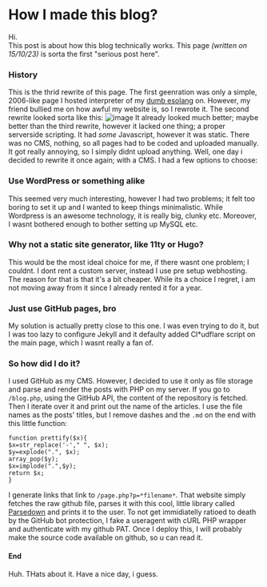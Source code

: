 # How I made this blog?
Hi.<br>
This post is about how this blog technically works. This page *(written on 15/10/23)* is sorta the first "serious post here".
### History
This is the thrid rewrite of this page. The first geenration was only a simple, 2006-like page I hosted interpreter of my [dumb esolang](https://github.com/lasermtv07/caesarlang) on.
However, my friend bullied me on how awful my website is, so I rewrote it. The second rewrite looked sorta like this: ![image](https://github.com/lasermtv07/blog/assets/118477750/54a3138d-cc67-4fc4-a2f6-586d9a492757)
It already looked much better; maybe better than the third rewrite, however it lacked one thing; a proper serverside scripting. It had *some* Javascript, however it was static. There was no CMS, nothing, so all pages
had to be coded and uploaded manually. It got really annoying, so I simply didnt upload anything. Well, one day i decided to rewrite it once again; with a CMS. I had a few options to choose:
### Use WordPress or something alike
This seemed very much interesting, however I had two problems; it felt too boring to set it up and I wanted to keep things minimalistic. While Wordpress is an awesome technology, it is really big, clunky etc. Moreover,
I wasnt bothered enough to bother setting up MySQL etc.
### Why not a static site generator, like 11ty or Hugo?
This would be the most ideal choice for me, if there wasnt one problem; I couldnt. I dont rent a custom server, instead I use pre setup webhosting. The reason for that is that it's a bit cheaper. While its a choice I regret, i am
not moving away from it since I already rented it for a year.
### Just use GitHub pages, bro
My solution is actually pretty close to this one. I was even trying to do it, but I was too lazy to configure Jekyll and it defaulty added Cl\*udflare script on the main page, which I wasnt really a fan of.
### So how did I do it?
I used GitHub as my CMS. However, I decided to use it only as file storage and parse and render the posts with PHP on my server. If you go to `/blog.php`, using the GitHub API, the content of the repository is fetched.
Then I iterate over it and print out the name of the articles. I use the file names as the posts' titles, but I remove dashes and the `.md` on the end with this little function:
```
function prettify($x){
$x=str_replace('-'," ", $x);
$y=explode(".", $x);
array_pop($y);
$x=implode(".",$y);
return $x;
}
```
I generate links that link to `/page.php?p=*filename*`. That website simply fetches the raw github file, parses it with this cool, little library called [Parsedown](https://parsedown.org/) and prints it to the user.
To not get immidiatelly ratioed to death by the GitHub bot protection, I fake a useragent with cURL PHP wrapper and authenticate with my github PAT. Once I deploy this, I will probably make the source code available on github, so u can read it.
#### End
Huh. THats about it. Have a nice day, i guess.

